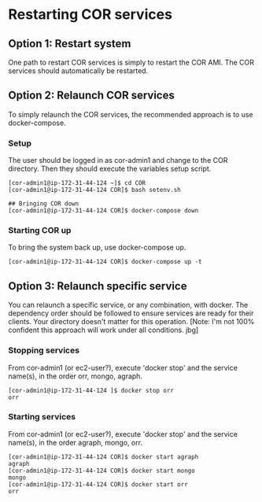 # Restarting COR services

## Option 1: Restart system

One path to restart COR services is simply to restart the COR AMI. The COR services should automatically be restarted.


## Option 2: Relaunch COR services

To simply relaunch the COR services, the recommended approach is to use docker-compose.

### Setup

The user should be logged in as cor-admin1 and change to the COR directory. Then they should execute the variables setup script.
```
[cor-admin1@ip-172-31-44-124 ~]$ cd COR
[cor-admin1@ip-172-31-44-124 COR]$ bash setenv.sh

## Bringing COR down
[cor-admin1@ip-172-31-44-124 COR]$ docker-compose down
```

### Starting COR up

To bring the system back up, use docker-compose up.

```
[cor-admin1@ip-172-31-44-124 COR]$ docker-compose up -t
```

## Option 3: Relaunch specific service

You can relaunch a specific service, or any combination, with docker. The dependency order should be followed to ensure services are ready for their clients. 
Your directory doesn't matter for this operation. [Note: I'm not 100% confident this approach will work under all conditions. jbg]

### Stopping services

From cor-admin1 (or ec2-user?), execute 'docker stop' and the service name(s), in the order orr, mongo, agraph.

```
[cor-admin1@ip-172-31-44-124 ]$ docker stop orr
orr
```

### Starting services

From cor-admin1 (or ec2-user?), execute 'docker stop' and the service name(s), in the order agraph, mongo, orr.

```
[cor-admin1@ip-172-31-44-124 COR]$ docker start agraph
agraph
[cor-admin1@ip-172-31-44-124 COR]$ docker start mongo
mongo
[cor-admin1@ip-172-31-44-124 COR]$ docker start orr
orr
```

